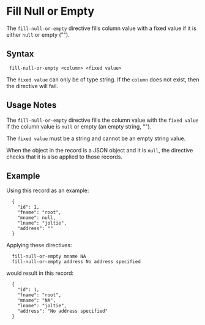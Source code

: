 # Fill Null or Empty

The `fill-null-or-empty` directive fills column value with a fixed value if it is either
`null` or empty ("").

## Syntax

```
 fill-null-or-empty <column> <fixed value>
```

The `fixed value` can only be of type string. If the `column` does not exist, then the
directive will fail.

## Usage Notes

The `fill-null-or-empty` directive fills the column value with the `fixed value` if the
column value is `null` or empty (an empty string, "").

The `fixed value` must be a string and cannot be an empty string value.

When the object in the record is a JSON object and it is `null`, the directive checks that
it is also applied to those records.

## Example

Using this record as an example:

```
  {
    "id": 1,
    "fname": "root",
    "mname": null,
    "lname": "joltie",
    "address": ""
  }
```

Applying these directives:

```
  fill-null-or-empty mname NA
  fill-null-or-empty address No address specified
```

would result in this record:

```
  {
    "id": 1,
    "fname": "root",
    "mname": "NA",
    "lname": "joltie",
    "address": "No address specified"
  }
```
